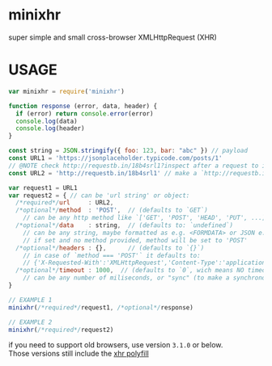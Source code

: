 # minixhr
super simple and small cross-browser XMLHttpRequest (XHR)

# USAGE
```js
var minixhr = require('minixhr')

function response (error, data, header) {
  if (error) return console.error(error)
  console.log(data)
  console.log(header)
}

const string = JSON.stringify({ foo: 123, bar: "abc" }) // payload
const URL1 = 'https://jsonplaceholder.typicode.com/posts/1'
// @NOTE check http://requestb.in/18b4srl1?inspect after a request to inspect server
const URL2 = 'http://requestb.in/18b4srl1' // make a `http://requestb.in` to get your own

var request1 = URL1
var request2 = { // can be 'url string' or object:
  /*required*/url     : URL2,
  /*optional*/method  : 'POST',  // (defaults to `GET`)
    // can be any http method like `['GET', 'POST', 'HEAD', 'PUT', ...]` or `'JSONP'`
  /*optional*/data    : string,  // (defaults to: `undefined`)
    // can be any string, maybe formatted as e.g. <FORMDATA> or JSON e.g. '{"key":"val"}'
    // if set and no method provided, method will be set to 'POST'
  /*optional*/headers : {},      // (defaults to `{}`)
    // in case of `method === 'POST'` it defaults to:
    // {'X-Requested-With':'XMLHttpRequest','Content-Type':'application/x-www-form-urlencoded' }
  /*optional*/timeout : 1000,  // (defaults to `0`, wich means NO timeout)
    // can be any number of miliseconds, or "sync" (to make a synchronous request)
}

// EXAMPLE 1
minixhr(/*required*/request1, /*optional*/response)

// EXAMPLE 2
minixhr(/*required*/request2)
```

if you need to support old browsers, use version `3.1.0` or below.  
Those versions still include the [xhr polyfill](https://www.npmjs.com/package/xhrpolyfill)
